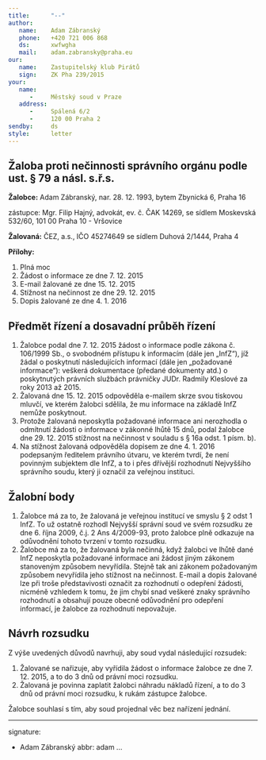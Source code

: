 ```yaml
---
title:      "--"
author:
   name:    Adam Zábranský
   phone:   +420 721 006 868
   ds:      xwfwgha
   mail:    adam.zabransky@praha.eu
our:
   name:    Zastupitelský klub Pirátů
   sign:    ZK Pha 239/2015
your:
   name:    
      -     Městský soud v Praze
   address:
      -     Spálená 6/2
      -     120 00 Praha 2
sendby:     ds
style:      letter
---
```


## Žaloba proti nečinnosti správního orgánu podle ust. § 79 a násl. s.ř.s.

**Žalobce:**   Adam Zábranský, nar. 28. 12. 1993, bytem Zbynická 6, Praha 16

zástupce:  Mgr. Filip Hajný, advokát, ev. č. ČAK 14269, se sídlem Moskevská 532/60, 101 00 Praha 10 - Vršovice

**Žalovaná:**  ČEZ, a.s., IČO 45274649 se sídlem Duhová 2/1444, Praha 4

**Přílohy:**

1. Plná moc
2. Žádost o informace ze dne 7. 12. 2015
3. E-mail žalované ze dne 15. 12. 2015
4. Stížnost na nečinnost ze dne 29. 12. 2015
5. Dopis žalované ze dne 4. 1. 2016

## Předmět řízení a dosavadní průběh řízení

1. Žalobce podal dne 7. 12. 2015 žádost o informace podle zákona č. 106/1999 Sb., o svobodném přístupu k informacím (dále jen „InfZ“), jíž žádal o poskytnutí následujících informací (dále jen „požadované informace“): veškerá dokumentace (předané dokumenty atd.) o poskytnutých právních službách právničky JUDr. Radmily Kleslové za roky 2013 až 2015.
2. Žalovaná dne 15. 12. 2015 odpověděla e-mailem skrze svou tiskovou mluvčí, ve kterém žalobci sdělila, že mu informace na základě InfZ nemůže poskytnout. 
3. Protože žalovaná neposkytla požadované informace ani nerozhodla o odmítnutí žádosti o informace v zákonné lhůtě 15 dnů, podal žalobce dne 29. 12. 2015 stížnost na nečinnost v souladu s § 16a odst. 1 písm. b). 
4. Na stížnost žalovaná odpověděla dopisem ze dne 4. 1. 2016 podepsaným ředitelem právního útvaru, ve kterém tvrdí, že není povinným subjektem dle InfZ, a to i přes dřívější rozhodnutí Nejvyššího správního soudu, který ji označil za veřejnou instituci.

## Žalobní body

1. Žalobce má za to, že žalovaná je veřejnou institucí ve smyslu § 2 odst 1 InfZ. To už ostatně rozhodl Nejvyšší správní soud ve svém rozsudku ze dne 6. října 2009, č.j. 2 Ans 4/2009-93, proto žalobce plně odkazuje na odůvodnění tohoto tvrzení v tomto rozsudku.
2. Žalobce má za to, že žalovaná byla nečinná, když žalobci ve lhůtě dané InfZ neposkytla požadované informace ani žádost jiným zákonem stanoveným způsobem nevyřídila. Stejně tak ani zákonem požadovaným způsobem nevyřídila jeho stížnost na nečinnost. E-mail a dopis žalované lze při troše představivosti označit za rozhodnutí o odepření žádosti, nicméně vzhledem k tomu, že jim chybí snad veškeré znaky správního rozhodnutí a obsahují pouze obecné odůvodnění pro odepření informací, je žalobce za rozhodnutí nepovažuje.

## Návrh rozsudku

Z výše uvedených důvodů navrhuji, aby soud vydal následující rozsudek:

1. Žalované se nařizuje, aby vyřídila žádost o informace žalobce ze dne 7. 12. 2015, a to do 3 dnů od právní moci rozsudku.
2. Žalovaná je povinna zaplatit žalobci náhradu nákladů řízení, a to do 3 dnů od právní moci rozsudku, k rukám zástupce žalobce.

Žalobce souhlasí s tím, aby soud projednal věc bez nařízení jednání. 


---
signature:
  - Adam Zábranský
abbr:       adam
...
